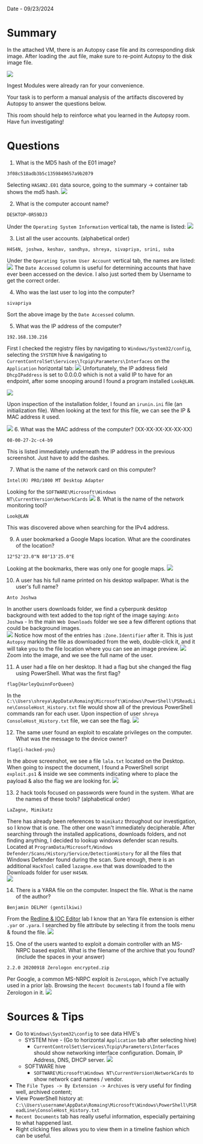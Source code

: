 Date - 09/23/2024

# Summary
In the attached VM, there is an Autopsy case file and its corresponding disk image. After loading the .aut file, make sure to re-point Autopsy to the disk image file.

![](https://assets.tryhackme.com/additional/autopsy/autopsy-fix-missing-image.png)  

Ingest Modules were already ran for your convenience.

Your task is to perform a manual analysis of the artifacts discovered by Autopsy to answer the questions below.  

This room should help to reinforce what you learned in the Autopsy room. Have fun investigating!

# Questions

1. What is the MD5 hash of the E01 image?

```
3f08c518adb3b5c1359849657a9b2079
```
Selecting `HASAN2.E01` data source, going to the summary -> container tab shows the md5 hash.
![](assets/96c6f6975b4224f8a25f3c914ee0e202.png)

2. What is the computer account name?

```
DESKTOP-0R59DJ3
```
Under the `Operating System Information` vertical tab, the name is listed:
![](assets/5f40c3cbe9364cad6855c87a180ed3c2.png)

3. List all the user accounts. (alphabetical order)

```
H4S4N, joshwa, keshav, sandhya, shreya, sivapriya, srini, suba
```
Under the `Operating System User Account` vertical tab, the names are listed:
![](assets/f823991ad18a324861c6af2038ac3801.png)
The `Date Accessed` column is useful for determining accounts that have ever been accessed on the device.  I also just sorted them by Username to get the correct order.

4. Who was the last user to log into the computer?

```
sivapriya
```
Sort the above image by the `Date Accessed` column.

5. What was the IP address of the computer?

```
192.168.130.216
```
First I checked the registry files by navigating to `Windows/System32/config`, selecting the `SYSTEM` hive & navigating to `CurrentControlSet\Services\Tcpip\Parameters\Interfaces` on the `Application` horizontal tab:
![](assets/93cca1ecd7a5fae56aa232adb3c6677e.png)
Unfortunately, the IP address field `DhcpIPaddress` is set to 0.0.0.0 which is not a valid IP to have for an endpoint, after some snooping around I found a program installed `Look@LAN`. 

![](assets/d231bfb4011eb07c6aeec873bee605a3.png)

Upon inspection of the installation folder, I found an `irunin.ini` file (an initialization file).  When looking at the text for this file, we can see the IP & MAC address it used.

![](assets/fcb1644ec29c0324c88d55508df414a2.png)
6. What was the MAC address of the computer? (XX-XX-XX-XX-XX-XX)

```
08-00-27-2c-c4-b9
```
This is listed immediately underneath the IP address in the previous screenshot.  Just have to add the dashes.

7. What is the name of the network card on this computer?

```
Intel(R) PRO/1000 MT Desktop Adapter
```
Looking for the `SOFTWARE\Microsoft\Windows NT\CurrentVersion\NetworkCards` 
![](assets/f45256ca5cc45e1c23e3a6f26bfe9e50.png)
8. What is the name of the network monitoring tool?

```
Look@LAN
```
This was discovered above when searching for the IPv4 address.

9. A user bookmarked a Google Maps location. What are the coordinates of the location?

```
12°52'23.0"N 80°13'25.0"E
```
Looking at the bookmarks, there was only one for google maps.
![](assets/00113de85d1412ba4398f6b7c55189d9.png)

10. A user has his full name printed on his desktop wallpaper. What is the user's full name?

```
Anto Joshwa
```
In another users downloads folder, we find a cyberpunk desktop background with text added to the top right of the image saying: `Anto Joshwa` - In the main `Web Downloads` folder we see a few different options that could be background images.  
![](assets/4b4ab8cfc198f1cbb9eee43d5b90f520.png)
Notice how most of the entries has `:Zone.Identifier` after it.  This is just `Autopsy` marking the file as downloaded from the web, double-click it, and it will take you to the file location where you can see an image preview.
![](assets/6bde0cf3a17a96e1179aa93bd84534f1.png)
Zoom into the image, and we see the full name of the user.

11. A user had a file on her desktop. It had a flag but she changed the flag using PowerShell. What was the first flag?

```
flag{HarleyQuinnForQueen}
```
In the `C:\\Users\shreya\AppData\Romaing\Microsoft\Windows\PowerShell\PSReadLine\ConsoleHost_History.txt` file would show all of the previous PowerShell commands ran for each user.  Upon inspection of user `shreya` `ConsoleHost_History.txt` file, we can see the flag.
![](assets/164ec751abe3b09cd95a41591818251d.png)

12. The same user found an exploit to escalate privileges on the computer. What was the message to the device owner?

```
flag{i-hacked-you}
```
In the above screenshot, we see a file `lala.txt` located on the Desktop.  When going to inspect the document, I found a PowerShell script `exploit.ps1` & inside we see comments indicating where to place the payload & also the flag we are looking for.
![](assets/7fca3c9fc1466cd08c163892a4c0832c.png)

13. 2 hack tools focused on passwords were found in the system. What are the names of these tools? (alphabetical order)

```
LaZagne, Mimikatz
```
There has already been references to `mimikatz` throughout our investigation, so I know that is one.  The other one wasn't immediately decipherable.  After searching through the installed applications, downloads folders, and not finding anything, I decided to lookup windows defender scan results.  Located at  `ProgramData/Microsoft/Windows Defender/Scans/History/Service/DetectionHistory` for all the files that Windows Defender found during the scan.  Sure enough, there is an additional `HackTool` called `lazagne.exe` that was downloaded to the Downloads folder for user `H4S4N`.  
![](assets/3239cb99351110e78f30c8fd21b70eaa.png)

14. There is a YARA file on the computer. Inspect the file. What is the name of the author?

```
Benjamin DELPHY (gentilkiwi)
```
From the [Redline & IOC Editor](Redline%20&%20IOC%20Editor.md) lab I know that an Yara file extension is either `.yar` or `.yara`.  I searched by file attribute by selecting it from the tools menu & found the file.
![](assets/d3f84a9ca1c8207c13f66b8f09988344.png)

15. One of the users wanted to exploit a domain controller with an MS-NRPC based exploit. What is the filename of the archive that you found? (include the spaces in your answer)

```
2.2.0 20200918 Zerologon encrypted.zip
```
Per Google, a common MS-NRPC exploit is `ZeroLogon`, which I've actually used in a prior lab.
Browsing the `Recent Documents` tab I found a file with Zerologon in it.
![](assets/48b0d1fe2001ebef6cdd172150877c99.png)

# Sources & Tips
- Go to `Windows\System32\config` to see data HIVE's
	- SYSTEM hive - (Go to horizontal `Application` tab after selecting hive)
		- `CurrentControlSet\Services\Tcpip\Parameters\Interfaces` should show networking interface configuration.  Domain, IP Address, DNS, DHCP server.
			![](assets/e275dc7b8c890244d4ad9c68b858e499.png)
	- SOFTWARE hive
		- `SOFTWARE\Microsoft\Windows NT\CurrentVersion\NetworkCards` to show network card names / vendor.
- The `File Types -> By Extension -> Archives` is very useful for finding well, archived content;
- View PowerShell history at: `C:\\Users\username\AppData\Romaing\Microsoft\Windows\PowerShell\PSReadLine\ConsoleHost_History.txt` 
- `Recent Documents` tab has really useful information, especially pertaining to what happened last.  
- Right clicking files allows you to view them in a timeline fashion which can be useful.